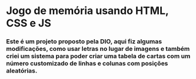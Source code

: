 # Jogo de memória usando HTML, CSS e JS
### Este é um projeto proposto pela DIO, aqui fiz algumas modificações, como usar letras no lugar de imagens e também criei um sistema para poder criar uma tabela de cartas com um número customizado de linhas e colunas com posições aleatórias.